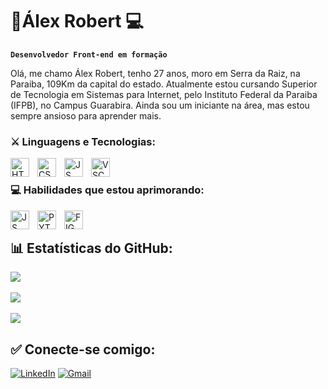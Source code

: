 # 🤖Álex Robert 💻

**`Desenvolvedor Front-end em formação`**

Olá, me chamo Álex Robert, tenho 27 anos, moro em Serra da Raiz, na Paraiba, 109Km da capital do estado. Atualmente estou cursando Superior de Tecnologia em Sistemas para Internet, pelo Instituto Federal da Paraiba (IFPB), no Campus Guarabira. Ainda sou um iniciante na área, mas estou sempre ansioso para aprender mais.

### ⚔️ Linguagens e Tecnologias:

<img 
    align="left" 
    alt="HTML"
    title="HTML"
    width="30px"
    style="padding-right: 10px;"
    src="https://cdn.jsdelivr.net/gh/devicons/devicon@latest/icons/html5/html5-original.svg" 
/>

<img 
    align="left" 
    alt="CSS"
    title="CSS"
    width="30px"
    style="padding-right: 10px;"
    src="https://cdn.jsdelivr.net/gh/devicons/devicon@latest/icons/css3/css3-original.svg" 
/>

<img 
    align="left" 
    alt="JS"
    title="JS"
    width="30px"
    style="padding-right: 10px;"
    src="https://cdn.jsdelivr.net/gh/devicons/devicon@latest/icons/javascript/javascript-plain.svg" 
/>

<img 
    align="left" 
    alt="VSCODE"
    title="VSCODE"
    width="30px"
    style="padding-right: 10px;"
    src="https://cdn.jsdelivr.net/gh/devicons/devicon@latest/icons/vscode/vscode-original.svg" 
/>
<br/>

### 💻 Habilidades que estou aprimorando:

<img 
    align="left" 
    alt="JS"
    title="JS"
    width="30px"
    style="padding-right: 10px;"
    src="https://cdn.jsdelivr.net/gh/devicons/devicon@latest/icons/javascript/javascript-plain.svg" 
/>

<img 
    align="left" 
    alt="PYTHON"
    title="PYTHON"
    width="30px"
    style="padding-right: 10px;"
    src="https://cdn.iconscout.com/icon/free/png-256/free-python-logo-icon-download-in-svg-png-gif-file-formats--technology-social-media-vol-5-pack-logos-icons-3030224.png?f=webp" 
/>

<img 
    align="left" 
    alt="FIGMA"
    title="FIGMA"
    width="30px"
    style="padding-right: 10px;"
    src="https://cdn4.iconfinder.com/data/icons/logos-brands-in-colors/3000/figma-logo-1024.png" 
/>
<br/>

## 📊 Estatísticas do GitHub:

<a href="https://github-readme-stats.vercel.app/api/top-langs/?username=robertifpb&theme=cobalt&show_icons=true&hide_border=false&layout=compact">
  <img align="center" src="https://github-readme-stats.vercel.app/api/top-langs/?username=robertifpb&theme=cobalt&show_icons=true&hide_border=false&layout=compact" />
</a>
<br/><br/>
<a href="https://github-readme-streak-stats.herokuapp.com/?user=robertifpb&theme=cobalt&hide_border=false">
  <img align="center" src="https://github-readme-streak-stats.herokuapp.com/?user=robertifpb&theme=cobalt&hide_border=false" />
</a>
<br/><br/>
<a href="https://github-readme-stats.vercel.app/api?username=robertifpb&theme=cobalt&show_icons=true&hide_border=false&count_private=true">
  <img align="center" src="https://github-readme-stats.vercel.app/api?username=robertifpb&theme=cobalt&show_icons=true&hide_border=false&count_private=true" />
</a>

## ✅ Conecte-se comigo:

[![LinkedIn](https://img.shields.io/badge/LinkedIn-8ECAE6?style=for-the-badge&logo=linkedIn&logoColor=white)](https://www.linkedin.com/in/alexdevoloper/)
[![Gmail](https://img.shields.io/badge/Gmail-8ECAE6?style=for-the-badge&logo=gmail&logoColor=white)](mailto:alex.braz@academico.ifpb.edu.br)
